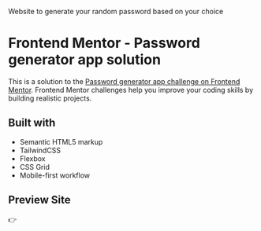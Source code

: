 Website to generate your random password based on your choice
# Frontend Mentor - Password generator app solution

This is a solution to the [Password generator app challenge on Frontend Mentor](https://www.frontendmentor.io/challenges/password-generator-app-Mr8CLycqjh). Frontend Mentor challenges help you improve your coding skills by building realistic projects. 


## Built with

- Semantic HTML5 markup
- TailwindCSS 
- Flexbox
- CSS Grid
- Mobile-first workflow


## Preview Site 
👉 